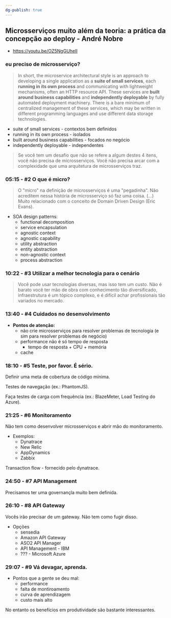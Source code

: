 ```yaml
---
dg-publish: true
---
```

## Microsserviços muito além da teoria: a prática da concepção ao deploy - André Nobre

- <https://youtu.be/OZ5NgGUheII>

### eu preciso de microsserviço?

> In short, the microservice architectural style is an approach to developing a single application as a **suite of small services**, each **running in its own process** and communicating with lightweight mechanisms, often an HTTP resource API. These services are **built around business capabilities** and **independently deployable** by fully automated deployment machinery. There is a bare minimum of centralized management of these services, which may be written in different programming languages and use different data storage technologies.

- suite of small services - contextos bem definidos
- running in its own process - isolados
- built around business capabilities - focados no negócio
- independently deployable - independentes

> Se você tem um desafio que não se refere a algum destes 4 itens, você não precisa de microsserviços. Você não precisa arcar com a complexidade que uma arquitetura de microsserviços traz.

### 05:15 - \#2 O que é micro?

> O "micro" na definição de microsserviços é uma "pegadinha". Não acreditem nessa história de microsserviço só faz uma coisa. (...) Muito relacionado com o conceito de Domain Driven Design (Eric Evans).

- SOA design patterns:
    - functional decomposition
    - service encapsulation
    - agnostic context
    - agnostic capability
    - utility abstraction 
    - entity abstraction
    - non-agnostic context
    - process abstraction


### 10:22 - \#3 Utilizar a melhor tecnologia para o cenário

> Você pode usar tecnologias diversas, mas isso tem um custo. Não é barato você ter mão de obra com conhecimento tão diversificado, infraestrutura é um tópico complexo, e é difícil achar profissionais tão variados no mercado.


### 13:40 - \#4 Cuidados no desenvolvimento

- **Pontos de atenção:**
    - não crie microsserviços para resolver problemas de tecnologia (e sim para resolver problemas de negócio)
    -  performance não é só tempo de resposta
        -  tempo de resposta + CPU + memória
    - cache


### 18:10 - \#5 Teste, por favor. É sério.

Definir uma meta de cobertura de código mínima.

Testes de navegação (ex.: PhantomJS).

Faça testes de carga com frequência (ex.: BlazeMeter, Load Testing do Azure).


### 21:25 - \#6 Monitoramento

Não tem como desenvolver microsserviços e abrir mão do monitoramento.

- Exemplos:
    - Dynatrace
    - New Relic
    - AppDynamics
    - Zabbix

Transaction flow - fornecido pelo dynatrace.


### 24:50 - \#7 API Management

Precisamos ter uma governançla muito bem definida.


### 26:10 - \#8 API Gateway

Vocês irão precisar de um gateway. Não tem como fugir disso.

- Opções
    - sensedia
    - Amazon API Gateway
    - ASO2 API Manager
    - API Management - IBM
    - ??? - Microsoft Azure
 

### 29:07 - \#9 Vá devagar, aprenda.

- Pontos que a gente se deu mal:
    - performance
    - falta de montiroamento
    - curva de aprendizagem
    - custo mais alto

No entanto os benefícios em produtividade são bastante interessantes.
